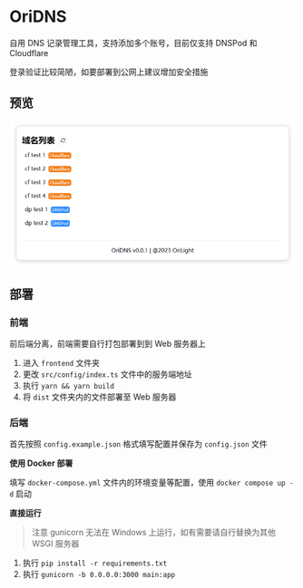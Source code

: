 # OriDNS

自用 DNS 记录管理工具，支持添加多个账号，目前仅支持 DNSPod 和 Cloudflare

登录验证比较简陋，如要部署到公网上建议增加安全措施

## 预览

![preview](./docs/image/preview.png)

## 部署

### 前端

前后端分离，前端需要自行打包部署到到 Web 服务器上

1. 进入 `frontend` 文件夹
2. 更改 `src/config/index.ts` 文件中的服务端地址
3. 执行 `yarn && yarn build`
4. 将 `dist` 文件夹内的文件部署至 Web 服务器

### 后端

首先按照 `config.example.json` 格式填写配置并保存为 `config.json` 文件

**使用 Docker 部署**

填写 `docker-compose.yml` 文件内的环境变量等配置，使用 `docker compose up -d` 启动

**直接运行**

> 注意 gunicorn 无法在 Windows 上运行，如有需要请自行替换为其他 WSGI 服务器

1. 执行 `pip install -r requirements.txt`
2. 执行 `gunicorn -b 0.0.0.0:3000 main:app`
